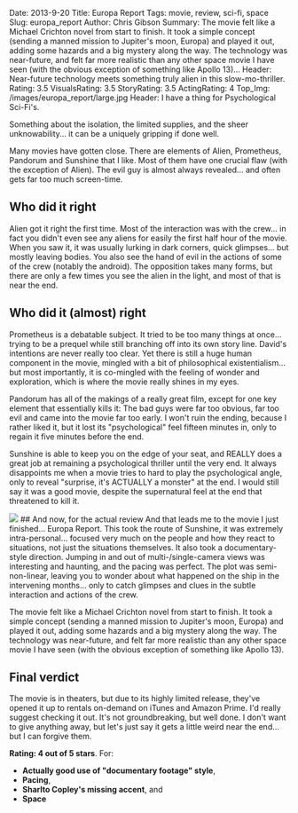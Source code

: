 Date: 2013-9-20
Title: Europa Report
Tags: movie, review, sci-fi, space
Slug: europa_report
Author: Chris Gibson
Summary: The movie felt like a Michael Crichton novel from start to finish. It took a simple concept (sending a manned mission to Jupiter's moon, Europa) and played it out, adding some hazards and a big mystery along the way. The technology was near-future, and felt far more realistic than any other space movie I have seen (with the obvious exception of something like Apollo 13)...
Header: Near-future technology meets something truly alien in this slow-mo-thriller.
Rating: 3.5
VisualsRating: 3.5
StoryRating: 3.5
ActingRating: 4
Top_Img: /images/europa_report/large.jpg
Header: I have a thing for Psychological Sci-Fi's.

Something about the isolation, the limited supplies, and the sheer unknowability... it can be a uniquely gripping if done well.

Many movies have gotten close. There are elements of Alien, Prometheus, Pandorum and Sunshine that I like. Most of them have one crucial flaw (with the exception of Alien). The evil guy is almost always revealed... and often gets far too much screen-time.

## Who did it right
Alien got it right the first time. Most of the interaction was with the crew... in fact you didn't even see any aliens for easily the first half hour of the movie. When you saw it, it was usually lurking in dark corners, quick glimpses... but mostly leaving bodies. You also see the hand of evil in the actions of some of the crew (notably the android). The opposition takes many forms, but there are only a few times you see the alien in the light, and most of that is near the end.

## Who did it (almost) right
Prometheus is a debatable subject. It tried to be too many things at once... trying to be a prequel while still branching off into its own story line. David's intentions are never really too clear. Yet there is still a huge human component in the movie, mingled with a bit of philosophical existentialism... but most importantly, it is co-mingled with the feeling of wonder and exploration, which is where the movie really shines in my eyes.

Pandorum has all of the makings of a really great film, except for one key element that essentially kills it: The bad guys were far too obvious, far too evil and came into the movie far too early. I won't ruin the ending, because I rather liked it, but it lost its "psychological" feel fifteen minutes in, only to regain it five minutes before the end.

Sunshine is able to keep you on the edge of your seat, and REALLY does a great job at remaining a psychological thriller until the very end. It always disappoints me when a movie tries to hard to play the psychological angle, only to reveal "surprise, it's ACTUALLY a monster" at the end. I would still say it was a good movie, despite the supernatural feel at the end that threatened to kill it.

<img src="/images/europa_report/top.jpg"  class="img-responsive">
## And now, for the actual review
And that leads me to the movie I just finished... Europa Report. This took the route of Sunshine, it was extremely intra-personal... focused very much on the people and how they react to situations, not just the situations themselves. It also took a documentary-style direction. Jumping in and out of multi-/single-camera views was interesting and haunting, and the pacing was perfect. The plot was semi-non-linear, leaving you to wonder about what happened on the ship in the intervening months... only to catch glimpses and clues in the subtle interaction and actions of the crew.

The movie felt like a Michael Crichton novel from start to finish. It took a simple concept (sending a manned mission to Jupiter's moon, Europa) and played it out, adding some hazards and a big mystery along the way. The technology was near-future, and felt far more realistic than any other space movie I have seen (with the obvious exception of something like Apollo 13).


## Final verdict
The movie is in theaters, but due to its highly limited release, they've opened it up to rentals on-demand on iTunes and Amazon Prime. I'd really suggest checking it out. It's not groundbreaking, but well done. I don't want to give anything away, but let's just say it gets a little weird near the end... but I can forgive them.

**Rating: 4 out of 5 stars**. For:

* **Actually good use of "documentary footage" style**,
* **Pacing**,
* **Sharlto Copley's missing accent**, and
* **Space**
